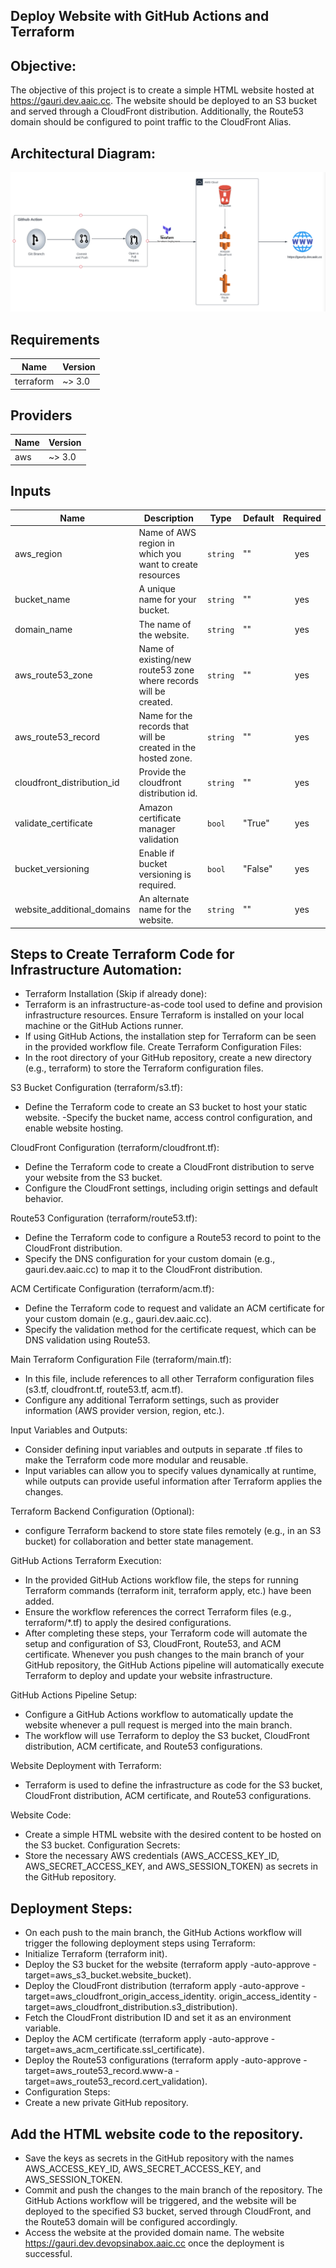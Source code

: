 ## Deploy Website with GitHub Actions and Terraform

## Objective:
The objective of this project is to create a simple HTML website hosted at https://gauri.dev.aaic.cc. The website should be deployed to an S3 bucket and served through a CloudFront distribution. Additionally, the Route53 domain should be configured to point traffic to the CloudFront Alias.

## Architectural Diagram: 

![Alt text](image.png)

## Requirements

| Name      | Version |
| --------- | ------- |
| terraform | ~> 3.0  | 


## Providers

| Name | Version |
| ---- | ------- |
| aws  | ~> 3.0  |

## Inputs

| Name         | Description                                                                                           | Type           | Default | Required |
| ------------ | ----------------------------------------------------------------------------------------------------- | -------------- | ------- | :------: |
| aws_region   | Name of AWS region in which you want to create resources                                              | `string`       | ""      |   yes    |
| bucket_name  | A unique name for your bucket.                                                                        | `string`       | ""      |   yes    |
| domain_name  | The name of the website.                                                                              | `string`       | ""      |   yes    |
| aws_route53_zone   | Name of existing/new route53 zone where records will be created.                                | `string`       | ""      |   yes    |
| aws_route53_record | Name for the records that will be created in the hosted zone.                                   | `string`       | ""      |   yes    |
| cloudfront_distribution_id | Provide the cloudfront distribution id.                                                 | `string`       | ""      |   yes    |
| validate_certificate  | Amazon certificate manager validation                                                        | `bool`         | "True"  |   yes    |
| bucket_versioning  | Enable if bucket versioning is required.                                                        | `bool`         | "False" |   yes    |
| website_additional_domains | An alternate name for the website.                                                      | `string`       | ""      |   yes    |


## Steps to Create Terraform Code for Infrastructure Automation:
- Terraform Installation (Skip if already done):
- Terraform is an infrastructure-as-code tool used to define and provision infrastructure resources. Ensure Terraform is installed on your local machine or the GitHub Actions runner.
- If using GitHub Actions, the installation step for Terraform can be seen in the provided workflow file.
Create Terraform Configuration Files:
- In the root directory of your GitHub repository, create a new directory (e.g., terraform) to store the Terraform configuration files.

S3 Bucket Configuration (terraform/s3.tf):
- Define the Terraform code to create an S3 bucket to host your static website.
-Specify the bucket name, access control configuration, and enable website hosting.

CloudFront Configuration (terraform/cloudfront.tf):
- Define the Terraform code to create a CloudFront distribution to serve your website from the S3 bucket.
- Configure the CloudFront settings, including origin settings and default behavior.

Route53 Configuration (terraform/route53.tf):
- Define the Terraform code to configure a Route53 record to point to the CloudFront distribution.
- Specify the DNS configuration for your custom domain (e.g., gauri.dev.aaic.cc) to map it to the CloudFront distribution.

ACM Certificate Configuration (terraform/acm.tf):
- Define the Terraform code to request and validate an ACM certificate for your custom domain (e.g., gauri.dev.aaic.cc).
- Specify the validation method for the certificate request, which can be DNS validation using Route53.

Main Terraform Configuration File (terraform/main.tf):
- In this file, include references to all other Terraform configuration files (s3.tf, cloudfront.tf, route53.tf, acm.tf).
- Configure any additional Terraform settings, such as provider information (AWS provider version, region, etc.).

Input Variables and Outputs:
- Consider defining input variables and outputs in separate .tf files to make the Terraform code more modular and reusable.
- Input variables can allow you to specify values dynamically at runtime, while outputs can provide useful information after Terraform applies the changes.

Terraform Backend Configuration (Optional):
- configure Terraform backend to store state files remotely (e.g., in an S3 bucket) for collaboration and better state management.

GitHub Actions Terraform Execution:
- In the provided GitHub Actions workflow file, the steps for running Terraform commands (terraform init, terraform apply, etc.) have been added.
- Ensure the workflow references the correct Terraform files (e.g., terraform/*.tf) to apply the desired configurations.
- After completing these steps, your Terraform code will automate the setup and configuration of S3, CloudFront, Route53, and ACM certificate. Whenever you push changes to the main branch of your GitHub repository, the GitHub Actions pipeline will automatically execute Terraform to deploy and update your website infrastructure.

GitHub Actions Pipeline Setup:
- Configure a GitHub Actions workflow to automatically update the website whenever a pull request is merged into the main branch.
- The workflow will use Terraform to deploy the S3 bucket, CloudFront distribution, ACM certificate, and Route53 configurations.

Website Deployment with Terraform:
- Terraform is used to define the infrastructure as code for the S3 bucket, CloudFront distribution, ACM certificate, and Route53 configurations.

Website Code:
- Create a simple HTML website with the desired content to be hosted on the S3 bucket.
Configuration Secrets:
- Store the necessary AWS credentials (AWS_ACCESS_KEY_ID, AWS_SECRET_ACCESS_KEY, and AWS_SESSION_TOKEN) as secrets in the GitHub repository.

## Deployment Steps:
- On each push to the main branch, the GitHub Actions workflow will trigger the following deployment steps using Terraform:
- Initialize Terraform (terraform init).
- Deploy the S3 bucket for the website (terraform apply -auto-approve -target=aws_s3_bucket.website_bucket).
- Deploy the CloudFront distribution (terraform apply -auto-approve -target=aws_cloudfront_origin_access_identity.  origin_access_identity   -target=aws_cloudfront_distribution.s3_distribution).
- Fetch the CloudFront distribution ID and set it as an environment variable.
- Deploy the ACM certificate (terraform apply -auto-approve -target=aws_acm_certificate.ssl_certificate).
- Deploy the Route53 configurations (terraform apply -auto-approve -target=aws_route53_record.www-a -target=aws_route53_record.cert_validation).
- Configuration Steps:
- Create a new private GitHub repository.

## Add the HTML website code to the repository.

- Save the keys as secrets in the GitHub repository with the names AWS_ACCESS_KEY_ID, AWS_SECRET_ACCESS_KEY, and AWS_SESSION_TOKEN.
- Commit and push the changes to the main branch of the repository. The GitHub Actions workflow will be triggered, and the website will be deployed to the specified S3 bucket, served through CloudFront, and the Route53 domain will be configured accordingly.
- Access the website at the provided domain name. The website https://gauri.dev.devopsinabox.aaic.cc once the deployment is successful.